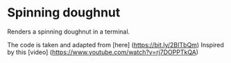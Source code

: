 # Spinning doughnut

Renders a spinning doughnut in a terminal.

The code is taken and adapted from [here] (https://bit.ly/2BITbQm)
Inspired by this [video] (https://www.youtube.com/watch?v=rj7DOPPTkQA)
